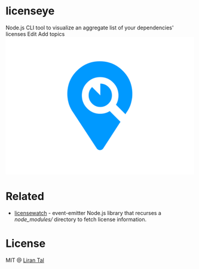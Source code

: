 # licenseye

Node.js CLI tool to visualize an aggregate list of your dependencies' licenses Edit Add topics
![licenseye-logo](logo43.svg)

# Related

* [licensewatch](https://github.com/lirantal/licensewatch) - event-emitter Node.js library that recurses a *node_modules/* directory to fetch license information.

# License

MIT @ [Liran Tal](https://github.com/lirantal)